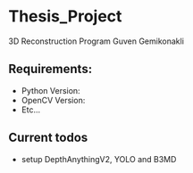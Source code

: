 # Thesis_Project
3D Reconstruction Program
Guven Gemikonakli

## Requirements:
- Python Version:
- OpenCV Version:
- Etc...


## Current todos
- setup DepthAnythingV2, YOLO and B3MD